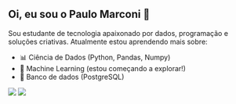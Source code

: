 ## Oi, eu sou o Paulo Marconi 👋

Sou estudante de tecnologia apaixonado por dados, programação e soluções criativas. Atualmente estou aprendendo mais sobre:

- 📊 Ciência de Dados (Python, Pandas, Numpy)
- 🧠 Machine Learning (estou começando a explorar!)
- 💾 Banco de dados (PostgreSQL)




<div> 

  <a href = "mailto:paulomarconiats@gmail.com"><img src="https://img.shields.io/badge/-Gmail-%23333?style=for-the-badge&logo=gmail&logoColor=white" target="_blank"></a>
  <a href="https://www.linkedin.com/in/paulo-marconi-512225295" target="_blank"><img src="https://img.shields.io/badge/-LinkedIn-%230077B5?style=for-the-badge&logo=linkedin&logoColor=white" target="_blank"></a> 
  
</div>





